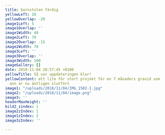 ```yaml
---
title: barnstolen färdig
yellowLeft: 10
yellowOverlap: -20
image1Left: 5
image1Overlap: ''
image1Width: 40
image2Left: 70
image2Overlap: -15
image2Width: 70
image3Left: ''
image3Overlap: ''
image3Width: 100
imageGallery: []
date: 2018-11-04 20:57:45 +0100
yellowTitle: Så var uppdateringen klar!
yellowContent: ett lite för stort projekt för en 7 månaders gravid som jag tagit mig
  ann är nu äntligen slutfört
image1: "/uploads/2018/11/04/IMG_1502-1.jpg"
image2: "/uploads/2018/11/04/image.png"
image3: ''
headerMaxHeight: ''
bild2_zindex: 1
image2zIndex: 1
image1zIndex: 2
image3zIndex: ''

---
```

